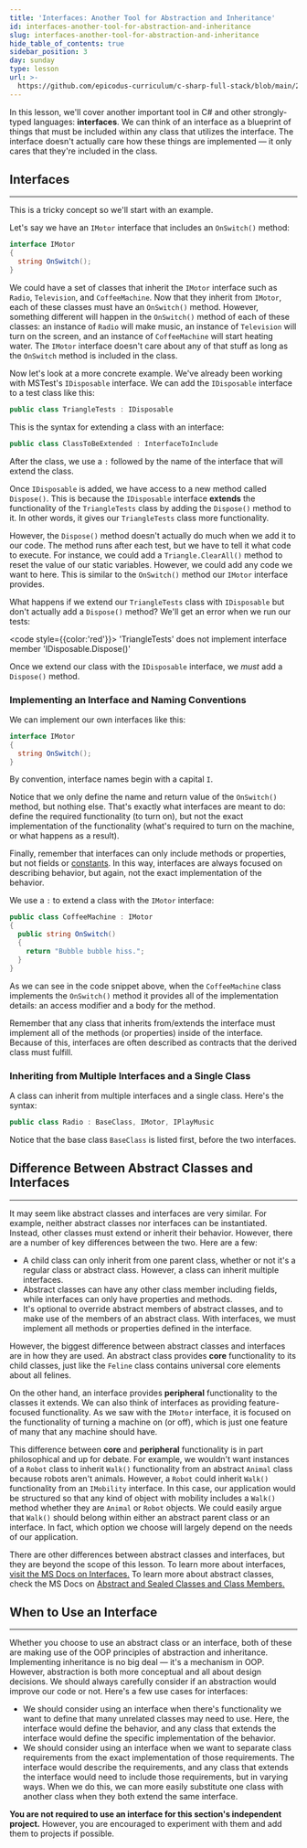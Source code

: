 ```yaml
---
title: 'Interfaces: Another Tool for Abstraction and Inheritance'
id: interfaces-another-tool-for-abstraction-and-inheritance
slug: interfaces-another-tool-for-abstraction-and-inheritance
hide_table_of_contents: true
sidebar_position: 3
day: sunday
type: lesson
url: >-
  https://github.com/epicodus-curriculum/c-sharp-full-stack/blob/main/2c_interfaces.md
---
```


In this lesson, we'll cover another important tool in C# and other strongly-typed languages: **interfaces**. We can think of an interface as a blueprint of things that must be included within any class that utilizes the interface. The interface doesn't actually care how these things are implemented — it only cares that they're included in the class.

## Interfaces
---

This is a tricky concept so we'll start with an example. 

Let's say we have an `IMotor` interface that includes an `OnSwitch()` method:

```csharp
interface IMotor
{
  string OnSwitch();
}
```

We could have a set of classes that inherit the `IMotor` interface such as `Radio`, `Television`, and `CoffeeMachine`. Now that they inherit from `IMotor`, each of these classes must have an `OnSwitch()` method. However, something different will happen in the `OnSwitch()` method of each of these classes: an instance of `Radio` will make music, an instance of `Television` will turn on the screen, and an instance of `CoffeeMachine` will start heating water. The `IMotor` interface doesn't care about any of that stuff as long as the `OnSwitch` method is included in the class.

Now let's look at a more concrete example. We've already been working with MSTest's `IDisposable` interface. We can add the `IDisposable` interface to a test class like this:

```csharp
public class TriangleTests : IDisposable
```

This is the syntax for extending a class with an interface:

```csharp
public class ClassToBeExtended : InterfaceToInclude
```

After the class, we use a `:` followed by the name of the interface that will extend the class.

Once `IDisposable` is added, we have access to a new method called `Dispose()`. This is because the `IDisposable` interface **extends** the functionality of the `TriangleTests` class by adding the `Dispose()` method to it. In other words, it gives our `TriangleTests` class more functionality.

However, the `Dispose()` method doesn't actually do much when we add it to our code. The method runs after each test, but we have to tell it what code to execute. For instance, we could add a `Triangle.ClearAll()` method to reset the value of our static variables. However, we could add any code we want to here. This is similar to the `OnSwitch()` method our `IMotor` interface provides.

What happens if we extend our `TriangleTests` class with `IDisposable` but don't actually add a `Dispose()` method? We'll get an error when we run our tests:

<code style={{color:'red'}}>
'TriangleTests' does not implement interface member 'IDisposable.Dispose()'
</code>

Once we extend our class with the `IDisposable` interface, we _must_ add a `Dispose()` method.

### Implementing an Interface and Naming Conventions

We can implement our own interfaces like this:

```csharp
interface IMotor
{
  string OnSwitch();
}
```

By convention, interface names begin with a capital `I`. 

Notice that we only define the name and return value of the `OnSwitch()` method, but nothing else. That's exactly what interfaces are meant to do: define the required functionality (to turn on), but not the exact implementation of the functionality (what's required to turn on the machine, or what happens as a result).

Finally, remember that interfaces can only include methods or properties, but not fields or [constants](https://learn.microsoft.com/en-us/dotnet/csharp/programming-guide/classes-and-structs/constants). In this way, interfaces are always focused on describing behavior, but again, not the exact implementation of the behavior.

We use a `:` to extend a class with the `IMotor` interface:

```csharp
public class CoffeeMachine : IMotor
{
  public string OnSwitch()
  {
    return "Bubble bubble hiss.";
  }
}
```

As we can see in the code snippet above, when the `CoffeeMachine` class implements the `OnSwitch()` method it provides all of the implementation details: an access modifier and a body for the method.

Remember that any class that inherits from/extends the interface must implement all of the methods (or properties) inside of the interface. Because of this, interfaces are often described as contracts that the derived class must fulfill. 

### Inheriting from Multiple Interfaces and a Single Class

A class can inherit from multiple interfaces and a single class. Here's the syntax:

```csharp
public class Radio : BaseClass, IMotor, IPlayMusic
```

Notice that the base class `BaseClass` is listed first, before the two interfaces.

## Difference Between Abstract Classes and Interfaces
---

It may seem like abstract classes and interfaces are very similar. For example, neither abstract classes nor interfaces can be instantiated. Instead, other classes must extend or inherit their behavior. However, there are a number of key differences between the two. Here are a few:

* A child class can only inherit from one parent class, whether or not it's a regular class or abstract class. However, a class can inherit multiple interfaces.
* Abstract classes can have any other class member including fields, while interfaces can only have properties and methods.
* It's optional to override abstract members of abstract classes, and to make use of the members of an abstract class. With interfaces, we must implement all methods or properties defined in the interface. 

However, the biggest difference between abstract classes and interfaces are in how they are used. An abstract class provides **core** functionality to its child classes, just like the `Feline` class contains universal core elements about all felines.

On the other hand, an interface provides **peripheral** functionality to the classes it extends. We can also think of interfaces as providing feature-focused functionality. As we saw with the `IMotor` interface, it is focused on the functionality of turning a machine on (or off), which is just one feature of many that any machine should have. 

This difference between **core** and **peripheral** functionality is in part philosophical and up for debate. For example, we wouldn't want instances of a `Robot` class to inherit `Walk()` functionality from an abstract `Animal` class because robots aren't animals. However, a `Robot` could inherit `Walk()` functionality from an `IMobility` interface. In this case, our application would be structured so that any kind of object with mobility includes a `Walk()` method whether they are `Animal` or `Robot` objects. We could easily argue that `Walk()` should belong within either an abstract parent class or an interface. In fact, which option we choose will largely depend on the needs of our application.

There are other differences between abstract classes and interfaces, but they are beyond the scope of this lesson. To learn more about interfaces, [visit the MS Docs on Interfaces.](https://learn.microsoft.com/en-us/dotnet/csharp/fundamentals/types/interfaces) To learn more about abstract classes, check the MS Docs on [Abstract and Sealed Classes and Class Members.](https://docs.microsoft.com/en-us/dotnet/csharp/programming-guide/classes-and-structs/abstract-and-sealed-classes-and-class-members)

## When to Use an Interface
---

Whether you choose to use an abstract class or an interface, both of these are making use of the OOP principles of abstraction and inheritance. Implementing inheritance is no big deal — it's a mechanism in OOP. However, abstraction is both more conceptual and all about design decisions. We should always carefully consider if an abstraction would improve our code or not. Here's a few use cases for interfaces:

* We should consider using an interface when there's functionality we want to define that many unrelated classes may need to use. Here, the interface would define the behavior, and any class that extends the interface would define the specific implementation of the behavior.
* We should consider using an interface when we want to separate class requirements from the exact implementation of those requirements. The interface would describe the requirements, and any class that extends the interface would need to include those requirements, but in varying ways. When we do this, we can more easily substitute one class with another class when they both extend the same interface.

**You are not required to use an interface for this section's independent project.** However, you are encouraged to experiment with them and add them to projects if possible.
